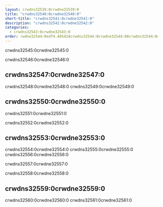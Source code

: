 ```yaml
---
layout: crwdns32539:0crwdne32539:0
title: "crwdns32540:0crwdne32540:0"
short-title: "crwdns32541:0crwdne32541:0"
description: "crwdns32542:0crwdne32542:0"
categories:
  - crwdns32543:0crwdne32543:0
order: rwdne32544:0edf4.405424crwdns32544:0crwdne32544:08crwdns32544:0crwdne32544:0
---
```

crwdns32545:0crwdne32545:0

crwdns32546:0crwdne32546:0

## crwdns32547:0crwdne32547:0

crwdns32548:0crwdne32548:0 crwdns32549:0crwdne32549:0

## crwdns32550:0crwdne32550:0

crwdns32551:0crwdne32551:0

crwdns32552:0crwdne32552:0

## crwdns32553:0crwdne32553:0

crwdns32554:0crwdne32554:0 crwdns32555:0crwdne32555:0 crwdns32556:0crwdne32556:0

crwdns32557:0crwdne32557:0

crwdns32558:0crwdne32558:0

## crwdns32559:0crwdne32559:0

crwdns32560:0crwdne32560:0 crwdns32561:0crwdne32561:0